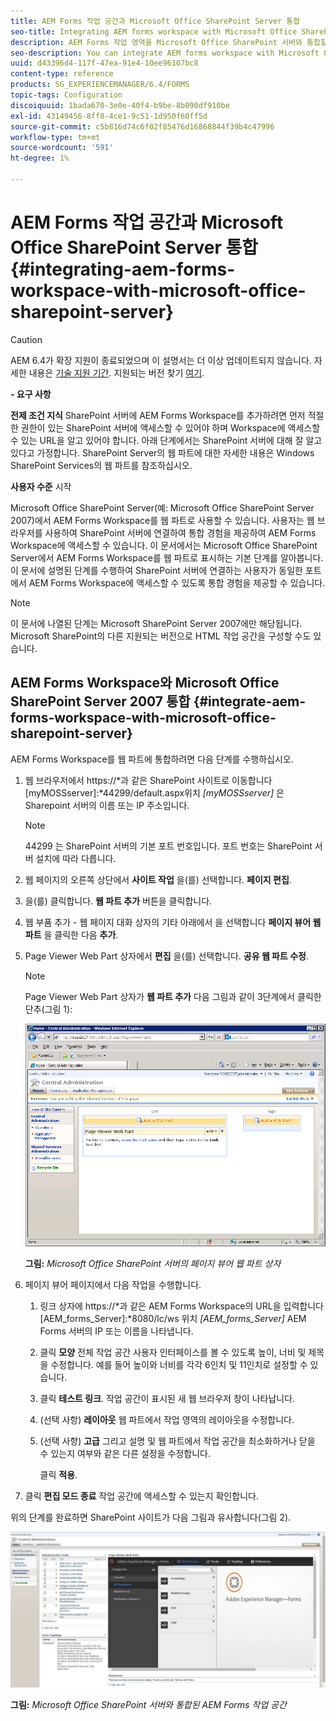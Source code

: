 ```yaml
---
title: AEM Forms 작업 공간과 Microsoft Office SharePoint Server 통합
seo-title: Integrating AEM forms workspace with Microsoft Office SharePoint Server
description: AEM Forms 작업 영역을 Microsoft Office SharePoint 서버와 통합할 수 있습니다.
seo-description: You can integrate AEM forms workspace with Microsoft Office SharePoint Server.
uuid: d43396d4-117f-47ea-91e4-10ee96107bc8
content-type: reference
products: SG_EXPERIENCEMANAGER/6.4/FORMS
topic-tags: Configuration
discoiquuid: 1bada670-3e0e-40f4-b9be-8b090df910be
exl-id: 43149456-8ff8-4ce1-9c51-1d950f60ff5d
source-git-commit: c5b816d74c6f02f85476d16868844f39b4c47996
workflow-type: tm+mt
source-wordcount: '591'
ht-degree: 1%

---
```


# AEM Forms 작업 공간과 Microsoft Office SharePoint Server 통합 {#integrating-aem-forms-workspace-with-microsoft-office-sharepoint-server}

>[!CAUTION]
>
>AEM 6.4가 확장 지원이 종료되었으며 이 설명서는 더 이상 업데이트되지 않습니다. 자세한 내용은 [기술 지원 기간](https://helpx.adobe.com/kr/support/programs/eol-matrix.html). 지원되는 버전 찾기 [여기](https://experienceleague.adobe.com/docs/).

**- 요구 사항**

**전제 조건 지식**
SharePoint 서버에 AEM Forms Workspace를 추가하려면 먼저 적절한 권한이 있는 SharePoint 서버에 액세스할 수 있어야 하며 Workspace에 액세스할 수 있는 URL을 알고 있어야 합니다. 아래 단계에서는 SharePoint 서버에 대해 잘 알고 있다고 가정합니다. SharePoint Server의 웹 파트에 대한 자세한 내용은 Windows SharePoint Services의 웹 파트를 참조하십시오.

**사용자 수준**
시작

Microsoft Office SharePoint Server(예: Microsoft Office SharePoint Server 2007)에서 AEM Forms Workspace를 웹 파트로 사용할 수 있습니다. 사용자는 웹 브라우저를 사용하여 SharePoint 서버에 연결하여 통합 경험을 제공하여 AEM Forms Workspace에 액세스할 수 있습니다. 이 문서에서는 Microsoft Office SharePoint Server에서 AEM Forms Workspace를 웹 파트로 표시하는 기본 단계를 알아봅니다. 이 문서에 설명된 단계를 수행하여 SharePoint 서버에 연결하는 사용자가 동일한 포트에서 AEM Forms Workspace에 액세스할 수 있도록 통합 경험을 제공할 수 있습니다.

>[!NOTE]
>
>이 문서에 나열된 단계는 Microsoft SharePoint Server 2007에만 해당됩니다. Microsoft SharePoint의 다른 지원되는 버전으로 HTML 작업 공간을 구성할 수도 있습니다.

## AEM Forms Workspace와 Microsoft Office SharePoint Server 2007 통합 {#integrate-aem-forms-workspace-with-microsoft-office-sharepoint-server}

AEM Forms Workspace를 웹 파트에 통합하려면 다음 단계를 수행하십시오.

1. 웹 브라우저에서 https://*과 같은 SharePoint 사이트로 이동합니다[myMOSSserver]:*44299/default.aspx위치 *[myMOSSserver]* 은 Sharepoint 서버의 이름 또는 IP 주소입니다.

   >[!NOTE]
   >
   >44299 는 SharePoint 서버의 기본 포트 번호입니다. 포트 번호는 SharePoint 서버 설치에 따라 다릅니다.

1. 웹 페이지의 오른쪽 상단에서 **사이트 작업** 을(를) 선택합니다. **페이지 편집**.
1. 을(를) 클릭합니다. **웹 파트 추가** 버튼을 클릭합니다.
1. 웹 부품 추가 - 웹 페이지 대화 상자의 기타 아래에서 을 선택합니다 **페이지 뷰어 웹 파트** 을 클릭한 다음 **추가**.
1. Page Viewer Web Part 상자에서 **편집** 을(를) 선택합니다. **공유 웹 파트 수정**.

   >[!NOTE]
   >
   >Page Viewer Web Part 상자가 **웹 파트 추가** 다음 그림과 같이 3단계에서 클릭한 단추(그림 1):

   ![Microsoft Office SharePoint 서버의 페이지 뷰어 웹 파트 상자](assets/page-viewer-web-part-box-in-microsoft-office-sharepoint-server.png)

   **그림:** *Microsoft Office SharePoint 서버의 페이지 뷰어 웹 파트 상자*

1. 페이지 뷰어 페이지에서 다음 작업을 수행합니다.

   1. 링크 상자에 https://*과 같은 AEM Forms Workspace의 URL을 입력합니다[AEM_forms_Server]:*8080/lc/ws 위치 *[AEM_forms_Server]* AEM Forms 서버의 IP 또는 이름을 나타냅니다.
   1. 클릭 **모양** 전체 작업 공간 사용자 인터페이스를 볼 수 있도록 높이, 너비 및 제목을 수정합니다. 예를 들어 높이와 너비를 각각 6인치 및 11인치로 설정할 수 있습니다.
   1. 클릭 **테스트 링크**. 작업 공간이 표시된 새 웹 브라우저 창이 나타납니다.
   1. (선택 사항) **레이아웃** 웹 파트에서 작업 영역의 레이아웃을 수정합니다.
   1. (선택 사항) **고급** 그리고 설명 및 웹 파트에서 작업 공간을 최소화하거나 닫을 수 있는지 여부와 같은 다른 설정을 수정합니다.

      클릭 **적용**.

1. 클릭 **편집 모드 종료** 작업 공간에 액세스할 수 있는지 확인합니다.

위의 단계를 완료하면 SharePoint 사이트가 다음 그림과 유사합니다(그림 2).

![Microsoft Office SharePoint 서버와 통합된 AEM Forms 작업 공간](assets/aem-forms-workspace.jpg)

**그림:** *Microsoft Office SharePoint 서버와 통합된 AEM Forms 작업 공간*
